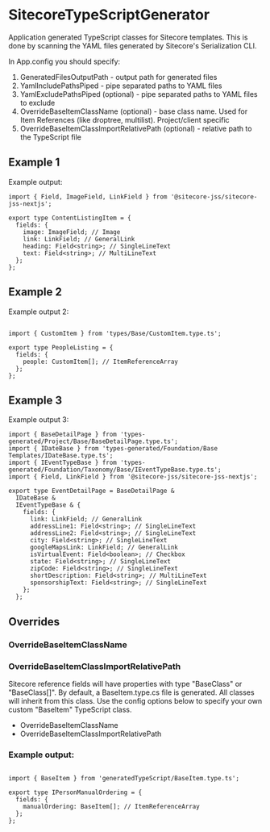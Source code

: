 # SitecoreTypeScriptGenerator

Application generated TypeScript classes for Sitecore templates. 
This is done by scanning the YAML files generated by Sitecore's Serialization CLI.

In App.config you should specify:
1. GeneratedFilesOutputPath - output path for generated files
2. YamlIncludePathsPiped - pipe separated paths to YAML files
3. YamlExcludePathsPiped (optional) - pipe separated paths to YAML files to exclude
4. OverrideBaseItemClassName (optional) - base class name. Used for Item References (like droptree, multilist). Project/client specific
5. OverrideBaseItemClassImportRelativePath (optional) - relative path to the TypeScript file


## Example 1
Example output:
```
import { Field, ImageField, LinkField } from '@sitecore-jss/sitecore-jss-nextjs';

export type ContentListingItem = {
  fields: {
    image: ImageField; // Image
    link: LinkField; // GeneralLink
    heading: Field<string>; // SingleLineText
    text: Field<string>; // MultiLineText
  };
};
```

## Example 2
Example output 2:
```

import { CustomItem } from 'types/Base/CustomItem.type.ts';

export type PeopleListing = {
  fields: {
    people: CustomItem[]; // ItemReferenceArray
  };
};
```

## Example 3
Example output 3:
```
import { BaseDetailPage } from 'types-generated/Project/Base/BaseDetailPage.type.ts';
import { IDateBase } from 'types-generated/Foundation/Base Templates/IDateBase.type.ts';
import { IEventTypeBase } from 'types-generated/Foundation/Taxonomy/Base/IEventTypeBase.type.ts';
import { Field, LinkField } from '@sitecore-jss/sitecore-jss-nextjs';

export type EventDetailPage = BaseDetailPage &
  IDateBase &
  IEventTypeBase & {
    fields: {
      link: LinkField; // GeneralLink
      addressLine1: Field<string>; // SingleLineText
      addressLine2: Field<string>; // SingleLineText
      city: Field<string>; // SingleLineText
      googleMapsLink: LinkField; // GeneralLink
      isVirtualEvent: Field<boolean>; // Checkbox
      state: Field<string>; // SingleLineText
      zipCode: Field<string>; // SingleLineText
      shortDescription: Field<string>; // MultiLineText
      sponsorshipText: Field<string>; // SingleLineText
    };
  };
```

## Overrides
### OverrideBaseItemClassName
### OverrideBaseItemClassImportRelativePath
Sitecore reference fields will have properties with type "BaseClass" or "BaseClass[]". 
By default, a BaseItem.type.cs file is generated. All classes will inherit from this class. 
Use the config options below to specify your own custom "BaseItem" TypeScript class.

- OverrideBaseItemClassName
- OverrideBaseItemClassImportRelativePath

### Example output:
```

import { BaseItem } from 'generatedTypeScript/BaseItem.type.ts';

export type IPersonManualOrdering = {
  fields: {
    manualOrdering: BaseItem[]; // ItemReferenceArray
  };
};

```